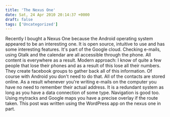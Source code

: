 ```yaml
---
title: 'The Nexus One'
date: Sat, 24 Apr 2010 20:14:37 +0000
draft: false
tags: ['Uncategorized']
---
```


Recently I bought a Nexus One because the Android operating system appeared to be an interesting one. It is open source, intuitive to use and has some interesting features. It's part of the Google cloud. Checking e-mails, using Gtalk and the calendar are all accessible through the phone. All content is everywhere as a result. Modern approach: I know of quite a few people that lose their phones and as a result of this lose all their numbers. They create facebook groups to gather back all of this information. Of course with Android you don't need to do that. All of the contacts are stored online. As a result whenever you're writing e-mails on the computer you have no need to remember their actual address. It is a redundant system as long as you have a data connection of some type. Navigation is good too. Using mytracks and Google maps you have a precise overlay if the route taken. This post was written using the WordPress app on the nexus one in part.